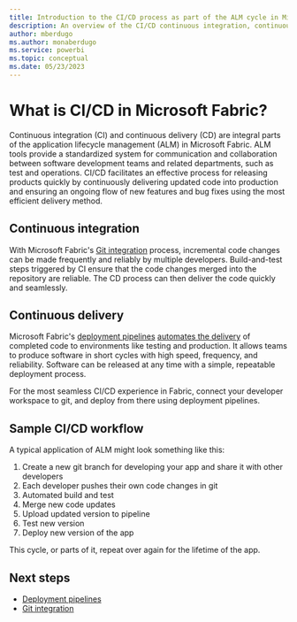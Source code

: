 ```yaml
---
title: Introduction to the CI/CD process as part of the ALM cycle in Microsoft Fabric 
description: An overview of the CI/CD continuous integration, continuous deployment as part of the ALM cycle process in Microsoft Fabric.
author: mberdugo
ms.author: monaberdugo
ms.service: powerbi
ms.topic: conceptual
ms.date: 05/23/2023
---
```


# What is CI/CD in Microsoft Fabric?

Continuous integration (CI) and continuous delivery (CD) are integral parts of the application lifecycle management (ALM) in Microsoft Fabric. ALM tools provide a standardized system for communication and collaboration between software development teams and related departments, such as test and operations. CI/CD facilitates an effective process for releasing products quickly by continuously delivering updated code into production and ensuring an ongoing flow of new features and bug fixes using the most efficient delivery method.

## Continuous integration

With Microsoft Fabric's [Git integration](./git-integration/git-integration-overview.md) process, incremental code changes can be made frequently and reliably by multiple developers. Build-and-test steps triggered by CI ensure that the code changes merged into the repository are reliable. The CD process can then deliver the code quickly and seamlessly.

## Continuous delivery

Microsoft Fabric's [deployment pipelines](./deployment-pipelines/intro-to-deployment-pipelines.md) [automates the delivery](./deployment-pipelines/pipeline-automation.md) of completed code to environments like testing and production. It allows teams to produce software in short cycles with high speed, frequency, and reliability. Software can be released at any time with a simple, repeatable deployment process.

For the most seamless CI/CD experience in Fabric, connect your developer workspace to git, and deploy from there using deployment pipelines.

## Sample CI/CD workflow

A typical application of ALM might look something like this:

1. Create a new git branch for developing your app and share it with other developers
1. Each developer pushes their own code changes in git
1. Automated build and test
1. Merge new code updates
1. Upload updated version to pipeline
1. Test new version
1. Deploy new version of the app

This cycle, or parts of it, repeat over again for the lifetime of the app.

## Next steps

* [Deployment pipelines](./deployment-pipelines/intro-to-deployment-pipelines.md)
* [Git integration](./git-integration/git-integration-overview.md)
